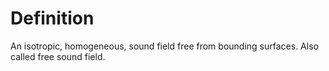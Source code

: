 # Definition

An isotropic, homogeneous, sound field free from bounding surfaces. Also
called free sound field.
